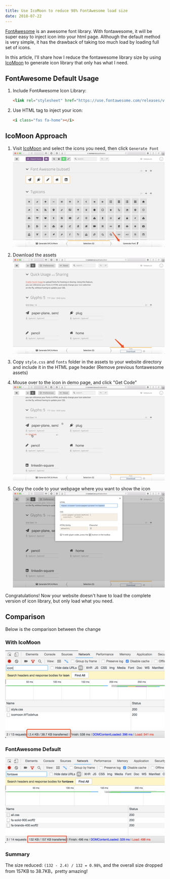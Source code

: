 ```yaml
---
title: Use IcoMoon to reduce 98% FontAwesome load size
date: 2018-07-22
---
```


[FontAwesome](https://fontawesome.com) is an awesome font library. With fontawesome, it will be super easy to inject icon into your html page. Although the default method is very simple, it has the drawback of taking too much load by loading full set of icons.

In this article, I'll share how I reduce the fontawesome library size by using [IcoMoon](https://icomoon.io) to generate icon library that only has what I need.

## FontAwesome Default Usage

1. Include FontAwesome Icon Library:

    ```html
    <link rel="stylesheet" href="https://use.fontawesome.com/releases/v5.1.1/css/all.css">
    ```

2. Use HTML tag to inject your icon:

    ```html
    <i class="fas fa-home"></i>
    ```

## IcoMoon Approach

1. Visit [IcoMoon](https://icomoon.io/app/#/select) and select the icons you need, then click `Generate Font`
   ![](./2018_07_22_20_13_05.png)

2. Download the assets
   ![](./2018_07_22_20_14_27.png)

3. Copy `style.css` and `fonts` folder in the assets to your website directory and include it in the HTML page header (Remove previous fontawesome assets)

4. Mouse over to the icon in demo page, and click "Get Code"
   ![](./2018_07_22_21_11_31.png)

5. Copy the code to your webpage where you want to show the icon
   ![](./2018_07_22_21_13_09.png)

Congratulations! Now your website doesn't have to load the complete version of icon library, but only load what you need.

## Comparison

Below is the comparison between the change

### With IcoMoon

![](./2018_07_22_22_15_58.png)

### FontAwesome Default

![](./2018_07_22_22_05_23.png)

### Summary

The size reduced: `(132 - 2.4) / 132 = 0.98%`, and the overall size dropped from 157KB to 38.7KB，pretty amazing!